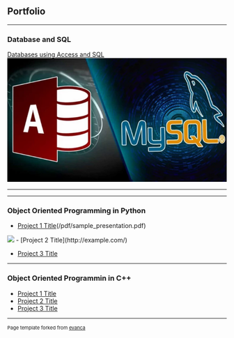 ## Portfolio

---

### Database and SQL 

[Databases using Access and SQL](/sample_page)
<img src="images/thumb1.webp?raw=true"/>

---

---

### Object Oriented Programming in Python

- [Project 1 Title](http://example.com/)(/pdf/sample_presentation.pdf)
<img src="images/dummy_thumbnail.jpg?raw=true"/>
- [Project 2 Title](http://example.com/)

- [Project 3 Title](http://example.com/)

---

### Object Oriented Programmin in C++

- [Project 1 Title](http://example.com/)
- [Project 2 Title](http://example.com/)
- [Project 3 Title](http://example.com/)

---
<p style="font-size:11px">Page template forked from <a href="https://github.com/evanca/quick-portfolio">evanca</a></p>
<!-- Remove above link if you don't want to attibute -->
